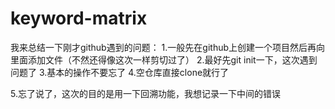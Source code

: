 # keyword-matrix
我来总结一下刚才github遇到的问题：
1.一般先在github上创建一个项目然后再向里面添加文件（不然还得像这次一样剪切过了）
2.最好先git init一下，这次遇到问题了
3.基本的操作不要忘了
4.空仓库直接clone就行了

5.忘了说了，这次的目的是用一下回溯功能，我想记录一下中间的错误
